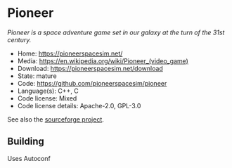 # Pioneer

_Pioneer is a space adventure game set in our galaxy at the turn of the 31st century._

- Home: https://pioneerspacesim.net/
- Media: https://en.wikipedia.org/wiki/Pioneer_(video_game)
- Download: https://pioneerspacesim.net/download
- State: mature
- Code: https://github.com/pioneerspacesim/pioneer
- Language(s): C++, C
- Code license: Mixed
- Code license details: Apache-2.0, GPL-3.0

See also the [sourceforge project](https://sourceforge.net/projects/pioneerspacesim/).

## Building

Uses Autoconf

